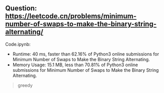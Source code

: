 ## Question: https://leetcode.cn/problems/minimum-number-of-swaps-to-make-the-binary-string-alternating/

Code.ipynb:
* Runtime: 40 ms, faster than 62.16% of Python3 online submissions for Minimum Number of Swaps to Make the Binary String Alternating.
* Memory Usage: 15.1 MB, less than 70.81% of Python3 online submissions for Minimum Number of Swaps to Make the Binary String Alternating.
> greedy

